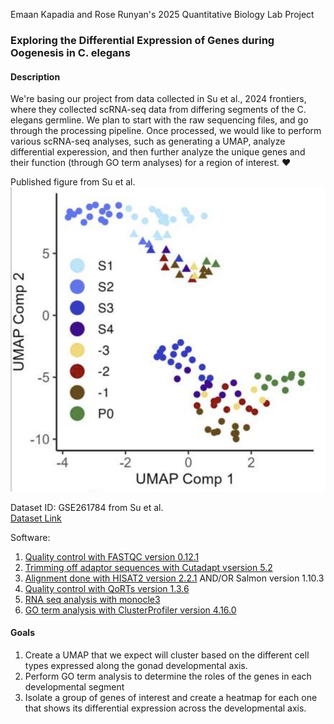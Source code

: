 Emaan Kapadia and Rose Runyan's 2025 Quantitative Biology Lab Project

### Exploring the Differential Expression of Genes during Oogenesis in C. elegans

#### Description
We're basing our project from data collected in Su et al., 2024 frontiers, where they collected scRNA-seq data from differing segments of the C. elegans germline. We plan to start with the raw sequencing files, and go through the processing pipeline. Once processed, we would like to perform various scRNA-seq analyses, such as generating a UMAP, analyze differential experession, and then further analyze the unique genes and their function (through GO term analyses) for a region of interest. :heart:

Published figure from Su et al. \
![UMAP clustered by C. elegans Gonad Developmental Axis](UMAP.png) 

Dataset ID: GSE261784 from Su et al. \
[Dataset Link](https://www.ncbi.nlm.nih.gov/sra?linkname=bioproject_sra_all&from_uid=1088873)

Software:
1. [Quality control with FASTQC version 0.12.1](https://www.bioinformatics.babraham.ac.uk/projects/fastqc/)
2. [Trimming off adaptor sequences with Cutadapt vsersion 5.2](https://cutadapt.readthedocs.io/en/stable/)
3. [Alignment done with HISAT2 version 2.2.1](https://daehwankimlab.github.io/hisat2/manual/) AND/OR Salmon version 1.10.3 [](https://salmon.readthedocs.io/en/latest/)
4. [Quality control with QoRTs version 1.3.6](https://hartleys.github.io/QoRTs/)
5. [RNA seq analysis with monocle3](https://github.com/cole-trapnell-lab/monocle3)
6. [GO term analysis with ClusterProfiler version 4.16.0](https://bioconductor.org/packages/release/bioc/html/clusterProfiler.html)

#### Goals
1. Create a UMAP that we expect will cluster based on the different cell types expressed along the gonad developmental axis.
2. Perform GO term analysis to determine the roles of the genes in each developmental segment
3. Isolate a group of genes of interest and create a heatmap for each one that shows its differential expression across the developmental axis.
